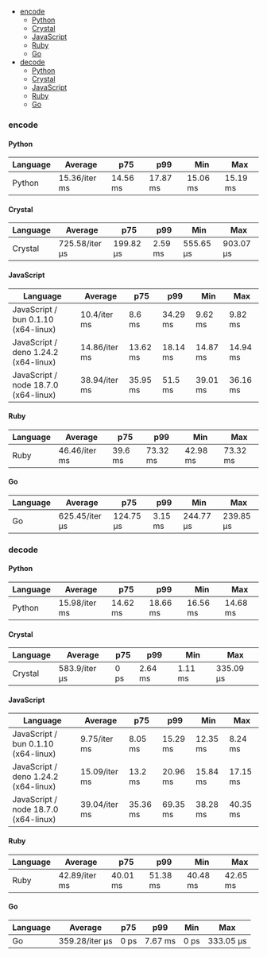 <script src="https://cdn.jsdelivr.net/npm/apexcharts"></script>
- [encode](#base64-encode)
    - [Python](#base64-encode-python)
    - [Crystal](#base64-encode-crystal)
    - [JavaScript](#base64-encode-javascript)
    - [Ruby](#base64-encode-ruby)
    - [Go](#base64-encode-go)
- [decode](#base64-decode)
    - [Python](#base64-decode-python)
    - [Crystal](#base64-decode-crystal)
    - [JavaScript](#base64-decode-javascript)
    - [Ruby](#base64-decode-ruby)
    - [Go](#base64-decode-go)

### <a name="base64-encode">encode</a>

#### <a name="base64-encode-python">Python</a>

| Language | Average       | p75      | p99      | Min      | Max      |
| -------- | ------------- | -------- | -------- | -------- | -------- |
| Python   | 15.36/iter ms | 14.56 ms | 17.87 ms | 15.06 ms | 15.19 ms |


<div id="chart-17"></div>
<script>
new ApexCharts(document.querySelector('#chart-17'), {"chart":{"height":320,"type":"bar","toolbar":{"show":true},"animations":{"enabled":true}},"series":[{"name":"base64","data":[{"x":"Python","y":15359079.400000002}]}],"stroke":{"width":1,"curve":"straight"},"legend":{"show":false},"xaxis":{"type":"category","labels":{"show":true},"tooltip":{"enabled":false}},"grid":{"row":{"colors":["#F44336","#E91E63","#9C27B0"]},"column":{"colors":["#F44336","#E91E63","#9C27B0"]}}}).render()
</script>

#### <a name="base64-encode-crystal">Crystal</a>

| Language | Average        | p75       | p99     | Min       | Max       |
| -------- | -------------- | --------- | ------- | --------- | --------- |
| Crystal  | 725.58/iter µs | 199.82 µs | 2.59 ms | 555.65 µs | 903.07 µs |


<div id="chart-18"></div>
<script>
new ApexCharts(document.querySelector('#chart-18'), {"chart":{"height":320,"type":"bar","toolbar":{"show":true},"animations":{"enabled":true}},"series":[{"name":"base64","data":[{"x":"Crystal","y":725582.8600000002}]}],"stroke":{"width":1,"curve":"straight"},"legend":{"show":false},"xaxis":{"type":"category","labels":{"show":true},"tooltip":{"enabled":false}},"grid":{"row":{"colors":["#F44336","#E91E63","#9C27B0"]},"column":{"colors":["#F44336","#E91E63","#9C27B0"]}}}).render()
</script>

#### <a name="base64-encode-javascript">JavaScript</a>

| Language                             | Average       | p75      | p99      | Min      | Max      |
| ------------------------------------ | ------------- | -------- | -------- | -------- | -------- |
| JavaScript / bun 0.1.10 (x64-linux)  | 10.4/iter ms  | 8.6 ms   | 34.29 ms | 9.62 ms  | 9.82 ms  |
| JavaScript / deno 1.24.2 (x64-linux) | 14.86/iter ms | 13.62 ms | 18.14 ms | 14.87 ms | 14.94 ms |
| JavaScript / node 18.7.0 (x64-linux) | 38.94/iter ms | 35.95 ms | 51.5 ms  | 39.01 ms | 36.16 ms |


<div id="chart-19"></div>
<script>
new ApexCharts(document.querySelector('#chart-19'), {"chart":{"height":320,"type":"bar","toolbar":{"show":true},"animations":{"enabled":true}},"series":[{"name":"base64","data":[{"x":"JavaScript / bun 0.1.10 (x64-linux)","y":10398234.270000007},{"x":"JavaScript / node 18.7.0 (x64-linux)","y":38938822.12000001},{"x":"JavaScript / deno 1.24.2 (x64-linux)","y":14858302.299999999}]}],"stroke":{"width":1,"curve":"straight"},"legend":{"show":false},"xaxis":{"type":"category","labels":{"show":true},"tooltip":{"enabled":false}},"grid":{"row":{"colors":["#F44336","#E91E63","#9C27B0"]},"column":{"colors":["#F44336","#E91E63","#9C27B0"]}}}).render()
</script>

#### <a name="base64-encode-ruby">Ruby</a>

| Language | Average       | p75     | p99      | Min      | Max      |
| -------- | ------------- | ------- | -------- | -------- | -------- |
| Ruby     | 46.46/iter ms | 39.6 ms | 73.32 ms | 42.98 ms | 73.32 ms |


<div id="chart-20"></div>
<script>
new ApexCharts(document.querySelector('#chart-20'), {"chart":{"height":320,"type":"bar","toolbar":{"show":true},"animations":{"enabled":true}},"series":[{"name":"base64","data":[{"x":"Ruby","y":46455320.02000001}]}],"stroke":{"width":1,"curve":"straight"},"legend":{"show":false},"xaxis":{"type":"category","labels":{"show":true},"tooltip":{"enabled":false}},"grid":{"row":{"colors":["#F44336","#E91E63","#9C27B0"]},"column":{"colors":["#F44336","#E91E63","#9C27B0"]}}}).render()
</script>

#### <a name="base64-encode-go">Go</a>

| Language | Average        | p75       | p99     | Min       | Max       |
| -------- | -------------- | --------- | ------- | --------- | --------- |
| Go       | 625.45/iter µs | 124.75 µs | 3.15 ms | 244.77 µs | 239.85 µs |


<div id="chart-21"></div>
<script>
new ApexCharts(document.querySelector('#chart-21'), {"chart":{"height":320,"type":"bar","toolbar":{"show":true},"animations":{"enabled":true}},"series":[{"name":"base64","data":[{"x":"Go","y":625445.9200000002}]}],"stroke":{"width":1,"curve":"straight"},"legend":{"show":false},"xaxis":{"type":"category","labels":{"show":true},"tooltip":{"enabled":false}},"grid":{"row":{"colors":["#F44336","#E91E63","#9C27B0"]},"column":{"colors":["#F44336","#E91E63","#9C27B0"]}}}).render()
</script>

### <a name="base64-decode">decode</a>

#### <a name="base64-decode-python">Python</a>

| Language | Average       | p75      | p99      | Min      | Max      |
| -------- | ------------- | -------- | -------- | -------- | -------- |
| Python   | 15.98/iter ms | 14.62 ms | 18.66 ms | 16.56 ms | 14.68 ms |


<div id="chart-22"></div>
<script>
new ApexCharts(document.querySelector('#chart-22'), {"chart":{"height":320,"type":"bar","toolbar":{"show":true},"animations":{"enabled":true}},"series":[{"name":"base64","data":[{"x":"Python","y":15980830.970000006}]}],"stroke":{"width":1,"curve":"straight"},"legend":{"show":false},"xaxis":{"type":"category","labels":{"show":true},"tooltip":{"enabled":false}},"grid":{"row":{"colors":["#F44336","#E91E63","#9C27B0"]},"column":{"colors":["#F44336","#E91E63","#9C27B0"]}}}).render()
</script>

#### <a name="base64-decode-crystal">Crystal</a>

| Language | Average       | p75  | p99     | Min     | Max       |
| -------- | ------------- | ---- | ------- | ------- | --------- |
| Crystal  | 583.9/iter µs | 0 ps | 2.64 ms | 1.11 ms | 335.09 µs |


<div id="chart-23"></div>
<script>
new ApexCharts(document.querySelector('#chart-23'), {"chart":{"height":320,"type":"bar","toolbar":{"show":true},"animations":{"enabled":true}},"series":[{"name":"base64","data":[{"x":"Crystal","y":583902.6469999999}]}],"stroke":{"width":1,"curve":"straight"},"legend":{"show":false},"xaxis":{"type":"category","labels":{"show":true},"tooltip":{"enabled":false}},"grid":{"row":{"colors":["#F44336","#E91E63","#9C27B0"]},"column":{"colors":["#F44336","#E91E63","#9C27B0"]}}}).render()
</script>

#### <a name="base64-decode-javascript">JavaScript</a>

| Language                             | Average       | p75      | p99      | Min      | Max      |
| ------------------------------------ | ------------- | -------- | -------- | -------- | -------- |
| JavaScript / bun 0.1.10 (x64-linux)  | 9.75/iter ms  | 8.05 ms  | 15.29 ms | 12.35 ms | 8.24 ms  |
| JavaScript / deno 1.24.2 (x64-linux) | 15.09/iter ms | 13.2 ms  | 20.96 ms | 15.84 ms | 17.15 ms |
| JavaScript / node 18.7.0 (x64-linux) | 39.04/iter ms | 35.36 ms | 69.35 ms | 38.28 ms | 40.35 ms |


<div id="chart-24"></div>
<script>
new ApexCharts(document.querySelector('#chart-24'), {"chart":{"height":320,"type":"bar","toolbar":{"show":true},"animations":{"enabled":true}},"series":[{"name":"base64","data":[{"x":"JavaScript / bun 0.1.10 (x64-linux)","y":9750371.05},{"x":"JavaScript / node 18.7.0 (x64-linux)","y":39036516.80000002},{"x":"JavaScript / deno 1.24.2 (x64-linux)","y":15094611.859999998}]}],"stroke":{"width":1,"curve":"straight"},"legend":{"show":false},"xaxis":{"type":"category","labels":{"show":true},"tooltip":{"enabled":false}},"grid":{"row":{"colors":["#F44336","#E91E63","#9C27B0"]},"column":{"colors":["#F44336","#E91E63","#9C27B0"]}}}).render()
</script>

#### <a name="base64-decode-ruby">Ruby</a>

| Language | Average       | p75      | p99      | Min      | Max      |
| -------- | ------------- | -------- | -------- | -------- | -------- |
| Ruby     | 42.89/iter ms | 40.01 ms | 51.38 ms | 40.48 ms | 42.65 ms |


<div id="chart-25"></div>
<script>
new ApexCharts(document.querySelector('#chart-25'), {"chart":{"height":320,"type":"bar","toolbar":{"show":true},"animations":{"enabled":true}},"series":[{"name":"base64","data":[{"x":"Ruby","y":42886882.51000001}]}],"stroke":{"width":1,"curve":"straight"},"legend":{"show":false},"xaxis":{"type":"category","labels":{"show":true},"tooltip":{"enabled":false}},"grid":{"row":{"colors":["#F44336","#E91E63","#9C27B0"]},"column":{"colors":["#F44336","#E91E63","#9C27B0"]}}}).render()
</script>

#### <a name="base64-decode-go">Go</a>

| Language | Average        | p75  | p99     | Min  | Max       |
| -------- | -------------- | ---- | ------- | ---- | --------- |
| Go       | 359.28/iter µs | 0 ps | 7.67 ms | 0 ps | 333.05 µs |


<div id="chart-26"></div>
<script>
new ApexCharts(document.querySelector('#chart-26'), {"chart":{"height":320,"type":"bar","toolbar":{"show":true},"animations":{"enabled":true}},"series":[{"name":"base64","data":[{"x":"Go","y":359281.322}]}],"stroke":{"width":1,"curve":"straight"},"legend":{"show":false},"xaxis":{"type":"category","labels":{"show":true},"tooltip":{"enabled":false}},"grid":{"row":{"colors":["#F44336","#E91E63","#9C27B0"]},"column":{"colors":["#F44336","#E91E63","#9C27B0"]}}}).render()
</script>

